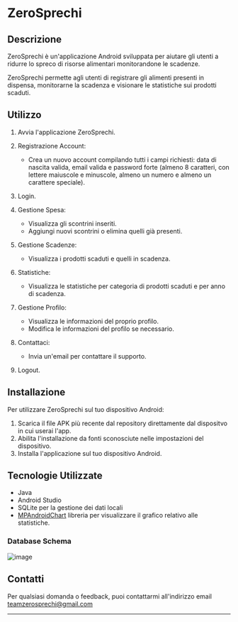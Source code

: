 # ZeroSprechi
## Descrizione
ZeroSprechi è un'applicazione Android sviluppata per aiutare gli utenti a ridurre lo spreco di risorse alimentari monitorandone le scadenze.

ZeroSprechi permette agli utenti di registrare gli alimenti presenti in dispensa, monitorarne la scadenza e visionare le statistiche sui prodotti scaduti.

## Utilizzo

1. Avvia l'applicazione ZeroSprechi.

2. Registrazione Account:

    - Crea un nuovo account compilando tutti i campi richiesti: data di nascita valida, email valida e password forte (almeno 8 caratteri, con lettere maiuscole e minuscole, almeno un numero 
      e almeno un carattere speciale).
     
3. Login.

4. Gestione Spesa:

    - Visualizza gli scontrini inseriti.
    - Aggiungi nuovi scontrini o elimina quelli già presenti.
      
5. Gestione Scadenze:

    - Visualizza i prodotti scaduti e quelli in scadenza.
      
6. Statistiche:

    - Visualizza le statistiche per categoria di prodotti scaduti e per anno di scadenza.
      
7. Gestione Profilo:

    - Visualizza le informazioni del proprio profilo.
    - Modifica le informazioni del profilo se necessario.
      
8. Contattaci:

    - Invia un'email per contattare il supporto.
      
9. Logout.

## Installazione

Per utilizzare ZeroSprechi sul tuo dispositivo Android:

1. Scarica il file APK più recente dal repository direttamente dal dispositvo in cui userai l'app.
2. Abilita l'installazione da fonti sconosciute nelle impostazioni del dispositivo.
3. Installa l'applicazione sul tuo dispositivo Android.

## Tecnologie Utilizzate

- Java
- Android Studio
- SQLite per la gestione dei dati locali
- [MPAndroidChart](https://github.com/PhilJay/MPAndroidChart/tree/master) libreria per visualizzare il grafico relativo alle statistiche. 

### Database Schema

![image](https://github.com/ManuelPassaseo/ZeroSprechi/assets/82704502/1f9cf3a2-5b24-4a83-bc39-ed1c3c45f9a7)


## Contatti

Per qualsiasi domanda o feedback, puoi contattarmi all'indirizzo email teamzerosprechi@gmail.com

---


